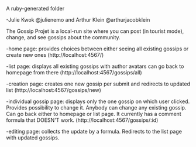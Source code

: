 A ruby-generated folder

-Julie Kwok @julienemo and Arthur Klein @arthurjacobklein

The Gossip Projet is a local-run site where you can post (in tourist mode), change, and see gossips about the community.

-home page: provides choices between either seeing all existing gossips or create new ones
(http://localhost:4567/)

-list page: displays all existing gossips with author avatars
can go back to homepage from there
(http://localhost:4567/gossips/all)

-creation page: creates one new gossip per submit and redirects to updated list
(http://localhost:4567/gossips/new)

-individual gossip page: displays only the one gossip on which user clicked. Provides possibility to change it. Anybody can change any existing gossip. Can go back either to homepage or list page.
It currently has a comment formula that DOESN'T work.
(http://localhost:4567/gossips/:id)

-editing page: collects the update by a formula. Redirects to the list page with updated gossips.

